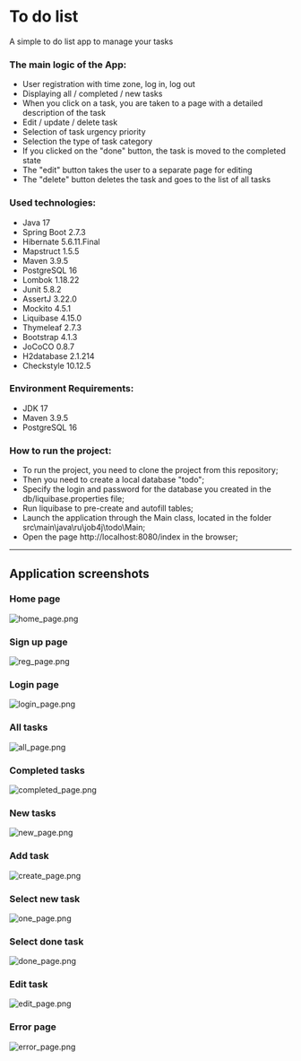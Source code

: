 # To do list
A simple to do list app to manage your tasks

### The main logic of the App:

* User registration with time zone, log in, log out
* Displaying all / completed / new tasks
* When you click on a task, you are taken to a page with a detailed description of the task
* Edit / update / delete task
* Selection of task urgency priority
* Selection the type of task category
* If you clicked on the "done" button, the task is moved to the completed state
* The "edit" button takes the user to a separate page for editing
* The "delete" button deletes the task and goes to the list of all tasks


### Used technologies:
* Java 17
* Spring Boot 2.7.3
* Hibernate 5.6.11.Final
* Mapstruct 1.5.5
* Maven 3.9.5
* PostgreSQL 16
* Lombok 1.18.22
* Junit 5.8.2
* AssertJ 3.22.0
* Mockito 4.5.1
* Liquibase 4.15.0
* Thymeleaf 2.7.3
* Bootstrap 4.1.3
* JoCoCO 0.8.7
* H2database 2.1.214
* Checkstyle 10.12.5

### Environment Requirements:
* JDK 17
* Maven 3.9.5
* PostgreSQL 16

### How to run the project:

- To run the project, you need to clone the project from this repository;
- Then you need to create a local database "todo";
- Specify the login and password for the database you created in the db/liquibase.properties file;
- Run liquibase to pre-create and autofill tables;
- Launch the application through the Main class, located in the folder src\main\java\ru\job4j\todo\Main;
- Open the page http://localhost:8080/index in the browser;

---

## Application screenshots

### Home page

![home_page.png](img/home_page.png)

### Sign up page

![reg_page.png](img/reg_page.png)

### Login page

![login_page.png](img/login_page.png)

### All tasks

![all_page.png](img/all_page.png)

### Completed tasks

![completed_page.png](img/completed_page.png)

### New tasks

![new_page.png](img/new_page.png)

### Add task

![create_page.png](img/create_page.png)

### Select new task

![one_page.png](img/one_page.png)

### Select done task

![done_page.png](img/done_page.png)

### Edit task

![edit_page.png](img/edit_page.png)

### Error page
![error_page.png](img/error_page.png)